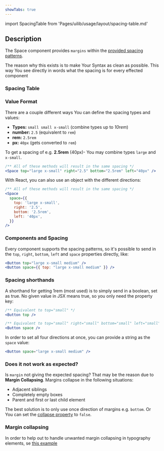 ```yaml
---
showTabs: true
---
```


import SpacingTable from 'Pages/uilib/usage/layout/spacing-table.md'

## Description

The Space component provides `margins` within the [provided spacing patterns](/uilib/usage/layout/spacing#spacing-helpers).

The reason why this exists is to make Your Syntax as clean as possible.
This way You see directly in words what the spacing is for every effected component

### Spacing Table

<SpacingTable />

### Value Format

There are a couple different ways You can define the spacing types and values:

- **Types:** `small small x-small` (combine types up to _10rem_)
- **number:** `2.5` (equivalent to `rem`)
- **rem:** `2.5rem`
- **px:** `40px` (gets converted to `rem`)

To get a spacing of e.g. **2.5rem** (40px)- You may combine types `large` and `x-small`.

```jsx
/** All of these methods will result in the same spacing */
<Space top="large x-small" right="2.5" bottom="2.5rem" left="40px" />
```

With React, you can also use an object with the different directions:

```jsx
/** All of these methods will result in the same spacing */
<Space
  space={{
    top: 'large x-small',
    right: '2.5',
    bottom: '2.5rem',
    left: '40px',
  }}
/>
```

### Components and Spacing

Every component supports the spacing patterns, so it's possible to send in the `top`, `right`, `bottom`, `left` and `space` properties directly, like:

```jsx
<Button top="large x-small medium" />
<Button space={{ top: "large x-small medium" }} />
```

### Spacing shorthands

A shorthand for getting 1rem (most used) is to simply send in a boolean, set as true. No given value in JSX means true, so you only need the property key:

```jsx
/** Equivalent to top="small" */
<Button top />

/** Equivalent to top="small" right="small" bottom="small" left="small" */
<Button space />
```

In order to set all four directions at once, you can provide a string as the `space` value:

```jsx
<Button space="large x-small medium" />
```

### Does it not work as expected?

Is `margin` not giving the expected spacing? That may be the reason due to **Margin Collapsing**. Margins collapse in the following situations:

- Adjacent siblings
- Completely empty boxes
- Parent and first or last child element

The best solution is to only use once direction of margins e.g. `bottom`. Or You can set the [collapse property](/uilib/components/space/properties) to `false`.

### Margin collapsing

In order to help out to handle unwanted margin collapsing in typography elements, se [this example](/uilib/typography/heading#example-of-margin-collapsing)
